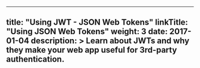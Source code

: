 
---
title: "Using JWT - JSON Web Tokens"
linkTitle: "Using JSON Web Tokens"
weight: 3
date: 2017-01-04
description: >
  Learn about JWTs and why they make your web app useful for 3rd-party authentication.
---
